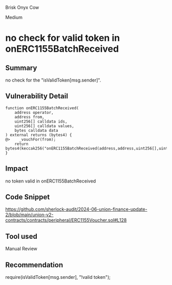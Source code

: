 Brisk Onyx Cow

Medium

# no check for valid token in onERC1155BatchReceived

## Summary
no check for the  "isValidToken[msg.sender]".
## Vulnerability Detail
    function onERC1155BatchReceived(
        address operator,
        address from,
        uint256[] calldata ids,
        uint256[] calldata values,
        bytes calldata data
    ) external returns (bytes4) {
    @>    _vouchFor(from);
        return bytes4(keccak256("onERC1155BatchReceived(address,address,uint256[],uint256[],bytes)"));
    }
    

## Impact
no token valid in onERC1155BatchReceived
## Code Snippet
https://github.com/sherlock-audit/2024-06-union-finance-update-2/blob/main/union-v2-contracts/contracts/peripheral/ERC1155Voucher.sol#L128
## Tool used

Manual Review

## Recommendation
require(isValidToken[msg.sender], "!valid token");